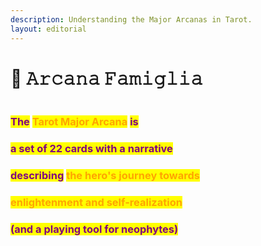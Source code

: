 ```yaml
---
description: Understanding the Major Arcanas in Tarot.
layout: editorial
---
```


# 💜 𝙰𝚛𝚌𝚊𝚗𝚊 𝙵𝚊𝚖𝚒𝚐𝚕𝚒𝚊

<figure><img src="../../../../../.gitbook/assets/pexels-btgl-♡-19179437.jpg" alt=""><figcaption></figcaption></figure>

### <mark style="color:purple;">The</mark> <mark style="color:orange;">Tarot Major Arcana</mark> <mark style="color:purple;">is</mark>&#x20;

### <mark style="color:purple;">a set of 22 cards with a narrative</mark>

### <mark style="color:purple;">describing</mark> <mark style="color:orange;">the hero's journey towards</mark>&#x20;

### <mark style="color:orange;">enlightenment and self-realization</mark>



### <mark style="color:purple;">(and a playing tool for neophytes)</mark>
